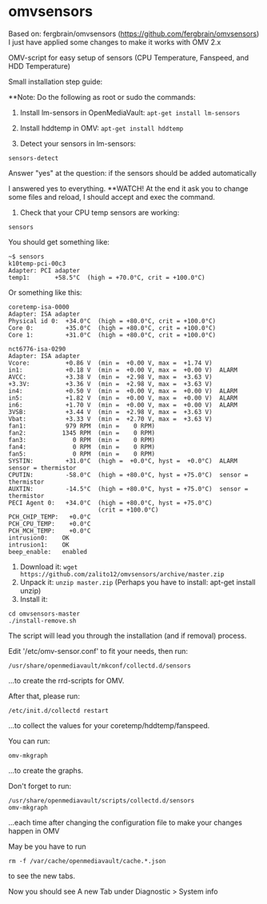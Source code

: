 omvsensors
==========

Based on: fergbrain/omvsensors (https://github.com/fergbrain/omvsensors)
I just have applied some changes to make it works with OMV 2.x

OMV-script for easy setup of sensors (CPU Temperature, Fanspeed, and HDD Temperature)

Small installation step guide:

**Note: Do the following as root or sudo the commands:

1. Install lm-sensors in OpenMediaVault: `apt-get install lm-sensors`
1. Install hddtemp in OMV: `apt-get install hddtemp`

1. Detect your sensors in lm-sensors:
```
sensors-detect
```
Answer "yes" at the question: if the sensors should be added automatically

I answered yes to everything.
**WATCH! At the end it ask you to change some files and reload, I should accept and exec the command.

1. Check that your CPU temp sensors are working:
```
sensors
```
You should get something like:
```
~$ sensors
k10temp-pci-00c3
Adapter: PCI adapter
temp1:       +58.5°C  (high = +70.0°C, crit = +100.0°C)
```

Or something like this:
```
coretemp-isa-0000
Adapter: ISA adapter
Physical id 0:  +34.0°C  (high = +80.0°C, crit = +100.0°C)
Core 0:         +35.0°C  (high = +80.0°C, crit = +100.0°C)
Core 1:         +31.0°C  (high = +80.0°C, crit = +100.0°C)

nct6776-isa-0290
Adapter: ISA adapter
Vcore:          +0.86 V  (min =  +0.00 V, max =  +1.74 V)
in1:            +0.18 V  (min =  +0.00 V, max =  +0.00 V)  ALARM
AVCC:           +3.38 V  (min =  +2.98 V, max =  +3.63 V)
+3.3V:          +3.36 V  (min =  +2.98 V, max =  +3.63 V)
in4:            +0.50 V  (min =  +0.00 V, max =  +0.00 V)  ALARM
in5:            +1.82 V  (min =  +0.00 V, max =  +0.00 V)  ALARM
in6:            +1.70 V  (min =  +0.00 V, max =  +0.00 V)  ALARM
3VSB:           +3.44 V  (min =  +2.98 V, max =  +3.63 V)
Vbat:           +3.33 V  (min =  +2.70 V, max =  +3.63 V)
fan1:           979 RPM  (min =    0 RPM)
fan2:          1345 RPM  (min =    0 RPM)
fan3:             0 RPM  (min =    0 RPM)
fan4:             0 RPM  (min =    0 RPM)
fan5:             0 RPM  (min =    0 RPM)
SYSTIN:         +31.0°C  (high =  +0.0°C, hyst =  +0.0°C)  ALARM  sensor = thermistor
CPUTIN:         -58.0°C  (high = +80.0°C, hyst = +75.0°C)  sensor = thermistor
AUXTIN:         -14.5°C  (high = +80.0°C, hyst = +75.0°C)  sensor = thermistor
PECI Agent 0:   +34.0°C  (high = +80.0°C, hyst = +75.0°C)
                         (crit = +100.0°C)
PCH_CHIP_TEMP:   +0.0°C
PCH_CPU_TEMP:    +0.0°C
PCH_MCH_TEMP:    +0.0°C
intrusion0:    OK
intrusion1:    OK
beep_enable:   enabled
```
1. Download it: `wget https://github.com/zalito12/omvsensors/archive/master.zip`
1. Unpack it: `unzip master.zip` (Perhaps you have to install: apt-get install unzip)
1. Install it:

```
cd omvsensors-master
./install-remove.sh
```

The script will lead you through the installation (and if removal) process.

Edit '/etc/omv-sensor.conf' to fit your needs, then run:
```
/usr/share/openmediavault/mkconf/collectd.d/sensors
```
...to create the rrd-scripts for OMV.

After that, please run:
```
/etc/init.d/collectd restart
```
...to collect the values for your coretemp/hddtemp/fanspeed. 

You can run:
```
omv-mkgraph
```
...to create the graphs.

Don't forget to run:
```
/usr/share/openmediavault/scripts/collectd.d/sensors
omv-mkgraph
```
...each time after changing the configuration file to make your changes happen in OMV

May be you have to run
```
rm -f /var/cache/openmediavault/cache.*.json
```
to see the new tabs.

Now you should see A new Tab under Diagnostic > System info